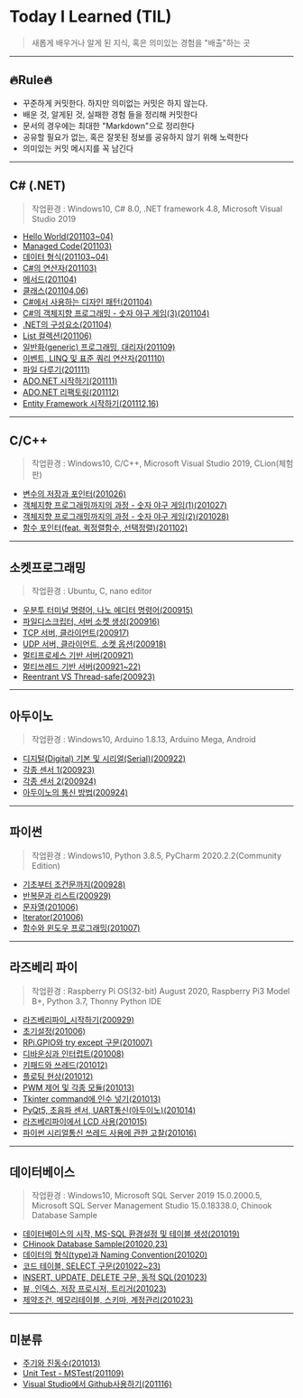 # Today I Learned (TIL)
> 새롭게 배우거나 알게 된 지식, 혹은 의미있는 경험을 "배출"하는 곳
---
## 🔥Rule🔥
- 꾸준하게 커밋한다. 하지만 의미없는 커밋은 하지 않는다.
- 배운 것, 알게된 것, 실패한 경험 들을 정리해 커밋한다
- 문서의 경우에는 최대한 "Markdown"으로 정리한다
- 공유할 필요가 없는, 혹은 잘못된 정보를 공유하지 않기 위해 노력한다
- 의미있는 커밋 메시지를 꼭 남긴다
---
## C# (.NET)
> 작업환경 : Windows10, C# 8.0, .NET framework 4.8, Microsoft Visual Studio 2019
- [Hello World(201103~04)](./C%23/Hello_World_2020-11-03.md)
- [Managed Code(201103)](./C%23/Managed_Code_2020-11-03.md)
- [데이터 형식(201103~04)](./C%23/데이터_형식_2020-11-03.md)
- [C#의 연산자(201103)](./C%23/연산자_2020-11-03.md)
- [메서드(201104)](./C%23/메서드_2020-11-04.md)
- [클래스(201104,06)](./C%23/클래스_2020-11-04.md)
- [C#에서 사용하는 디자인 패턴(201104)](./C%23/디자인_패턴_2020-11-04.md)
- [C#의 객체지향 프로그래밍 - 숫자 야구 게임(3)(201104)](./C%23/숫자_야구_게임_2020-11-04.md)
- [.NET의 구성요소(201104)](./.NET/.NET의_구성요소_2020-11-04.md)
- [List 컬렉션(201106)](./C%23/List_컬렉션_2020-11-06.md)
- [일반화(generic) 프로그래밍, 대리자(201109)](./C%23/일반화프로그래밍_대리자_2020-11-09.md)
- [이벤트, LINQ 및 표준 쿼리 연산자(201110)](./C%23/이벤트_LINQ_2020-11-10.md)
- [파일 다루기(201111)](./C%23/파일_다루기_2020-11-11.md)
- [ADO.NET 시작하기(201111)](./C%23/ADO.NET_시작하기_2020-11-11.md)
- [ADO.NET 리팩토링(201112)](./C%23/ADO.NET_리팩토링_2020-11-12.md)
- [Entity Framework 시작하기(201112,16)](./C%23/Entity_Framework_시작하기_2020-11-12.md)
---
## C/C++
> 작업환경 : Windows10, C/C++, Microsoft Visual Studio 2019, CLion(체험판)
- [변수의 저장과 포인터(201026)](./C,C++/변수_포인터_2020-10-26.md)
- [객체지향 프로그래밍까지의 과정 - 숫자 야구 게임(1)(201027)](./C,C++/숫자야구게임1_2020-10-27.md)
- [객체지향 프로그래밍까지의 과정 - 숫자 야구 게임(2)(201028)](./C,C++/숫자야구게임2_2020-10-28.md)
- [함수 포인터(feat. 퀵정렬함수, 선택정렬)(201102)](./C,C++/함수포인터_2020-11-02.md)
---
## 소켓프로그래밍
> 작업환경 : Ubuntu, C, nano editor
- [우분투 터미널 명령어, 나노 에디터 명령어(200915)](./소켓프로그래밍/우분투터미널_나노에디터_2020-09-15.md)
- [파일디스크립터, 서버 소켓 생성(200916)](./소켓프로그래밍/파일디스크립터_서버소켓생성_2020-09-16.md)
- [TCP 서버, 클라이언트(200917)](./소켓프로그래밍/TCP서버클라이언트_2020-09-17.md)
- [UDP 서버, 클라이언트, 소켓 옵션(200918)](./소켓프로그래밍/UDP서버클라이언트_소켓옵션_2020-09-18.md)
- [멀티프로세스 기반 서버(200921)](./소켓프로그래밍/멀티프로세스_기반_서버_2020-09-21.md)
- [멀티쓰레드 기반 서버(200921~22)](./소켓프로그래밍/멀티쓰레드_기반_서버_2020-09-22.md)
- [Reentrant VS Thread-safe(200923)](./소켓프로그래밍/Reentrant_VS_Thread-safe_2020-09-23.md)
---
## 아두이노
> 작업환경 : Windows10, Arduino 1.8.13, Arduino Mega, Android
- [디지털(Digital) 기본 및 시리얼(Serial)(200922)](./아두이노/디지털_기본_및_시리얼_2020-09-22.md)
- [각종 센서 1(200923)](./아두이노/각종_센서_1_2020-09-23.md)
- [각종 센서 2(200924)](./아두이노/각종_센서_2_2020-09-24.md)
- [아두이노의 통신 방법(200924)](./아두이노/아두이노의_통신_방법_2020-09-24.md)
---
## 파이썬
> 작업환경 : Windows10, Python 3.8.5, PyCharm 2020.2.2(Community Edition)
- [기초부터 조건문까지(200928)](./파이썬/기초부터_조건문까지_2020-09-28.md)
- [반복문과 리스트(200929)](./파이썬/반복문과_리스트_2020-09-29.md)
- [문자열(201006)](./파이썬/문자열_2020-10-06.md)
- [Iterator(201006)](./파이썬/Iterator_2020-10-06.md)
- [함수와 윈도우 프로그래밍(201007)](./파이썬/함수_윈도우프로그래밍_2020-10-07.md)
---
## 라즈베리 파이
> 작업환경 : Raspberry Pi OS(32-bit) August 2020, Raspberry Pi3 Model B+, Python 3.7, Thonny Python IDE
- [라즈베리파이_시작하기(200929)](./라즈베리파이/라즈베리파이_시작하기_2020-09-29.md)
- [초기설정(201006)](./라즈베리파이/초기설정_2020-10-06.md)
- [RPi.GPIO와 try except 구문(201007)](./라즈베리파이/RPi.GPIO_try_except_2020-10-07.md)
- [디바운싱과 인터럽트(201008)](./라즈베리파이/디바운싱_인터럽트_2020-10-08.md)
- [키패드와 쓰레드(201012)](./라즈베리파이/키패드_쓰레드_2020-10-12.md)
- [플로팅 현상(201012)](./라즈베리파이/플로팅_현상_2020-10-12.md)
- [PWM 제어 및 각종 모듈(201013)](./라즈베리파이/PWM_모터_부저_2020-10-13.md)
- [Tkinter command에 인수 넣기(201013)](./라즈베리파이/Tkinter버튼command에인수넣기_2020-10-13.md)
- [PyQt5, 초음파 센서, UART통신(아두이노)(201014)](./라즈베리파이/초음파센서_UART통신_2020-10-14.md)
- [라즈베리파이에서 LCD 사용(201015)](./라즈베리파이/LCD_2020-10-15.md)
- [파이썬 시리얼통신 쓰레드 사용에 관한 고찰(201016)](./라즈베리파이/파이썬_시리얼_쓰레드_사용법_고찰_2020-10-16.md)
---
## 데이터베이스
> 작업환경 : Windows10, Microsoft SQL Server 2019 15.0.2000.5, Microsoft SQL Server Management Studio 15.0.18338.0, Chinook Database Sample
- [데이터베이스의 시작, MS-SQL 환경설정 및 테이블 생성(201019)](./데이터베이스/데이터베이스시작_mssql환경설정_2020-10-19.md)
- [CHinook Database Sample(201020,23)](./데이터베이스/Chinook_Database_Sample_2020-10-20.md)
- [데이터의 형식(type)과 Naming Convention(201020)](./데이터베이스/데이터_형식_2020-10-20.md)
- [코드 테이블, SELECT 구문(201022~23)](./데이터베이스/코드테이블_select_2020-10-22.md)
- [INSERT, UPDATE, DELETE 구문, 동적 SQL(201023)](./데이터베이스/insert_update_delete_2020-10-23.md)
- [뷰, 인덱스, 저장 프로시저, 트리거(201023)](./데이터베이스/뷰_인덱스_프로시저_트리거_2020-10-23.md)
- [제약조건, 메모리테이블, 스키마, 계정관리(201023)](./데이터베이스/제약조건_메모리테이블_스키마_2020-10-23.md)
---
## 미분류
- [주기와 진동수(201013)](./미분류/주기_진동수_2020-10-13.md)
- [Unit Test - MSTest(201109)](./미분류/MSTest_2020-11-09.md)
- [Visual Studio에서 Github사용하기(201116)](./미분류/Visual_Studio에서_Github_사용하기_2020-11-16.md)
